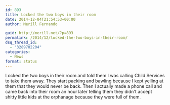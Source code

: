 ```yaml
---
id: 893
title: Locked the two boys in their room
date: 2014-12-04T21:54:53+00:00
author: Merill Fernando

guid: http://merill.net/?p=893
permalink: /2014/12/locked-the-two-boys-in-their-room/
dsq_thread_id:
  - "3289702204"
categories:
  - News
format: status
---
```

Locked the two boys in their room and told them I was calling Child Services to take them away. They start packing and bawling because I kept yelling at them that they would never be back. Then I actually made a phone call and came back into their room an hour later telling them they didn't accept shitty little kids at the orphanage because they were full of them.